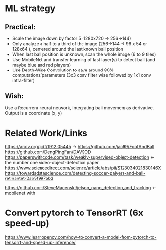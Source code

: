 # ML strategy

## Practical:

- Scale the image down by factor 5 (1280x720 -> 256->144)
- Only analyze a half to a third of the image (256->144 -> 96 x 54 or 128x64.), centered around the last known ball position
- When last ball position is unknown, scan the whole image (6 to 9 tiles)
- Use MobileNet and transfer learning of last layer(s) to detect ball (and maybe blue and red players)
- Use Depth-Wise Convolution to save around 80% computations/parameters  (3x3 conv filter wise followed by 1x1 conv intra-filter)

## Wish: 

Use a Recurrent neural network, integrating ball movement as derivative. Output is a coordinate (x, y)

# Related Work/Links

https://arxiv.org/pdf/1912.05445  -> https://github.com/jac99/FootAndBall
https://github.com/DengPingFan/DAVSOD
https://paperswithcode.com/task/weakly-supervised-object-detection  <- the number one video-object-detection paper
https://www.sciencedirect.com/science/article/abs/pii/S123034021830146X
https://towardsdatascience.com/detecting-soccer-palyers-and-ball-retinantet-2ab5f997ab2

https://github.com/SteveMacenski/jetson_nano_detection_and_tracking <- mobilenet with 

# Convert pytorch to TensorRT (6x speed-up)
https://www.learnopencv.com/how-to-convert-a-model-from-pytorch-to-tensorrt-and-speed-up-inference/
